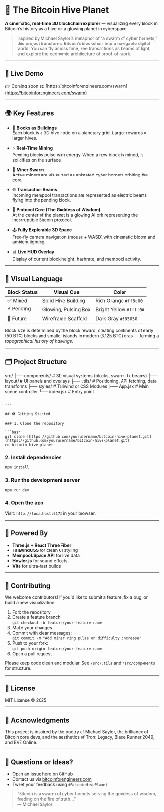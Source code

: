 # 🐝 The Bitcoin Hive Planet

**A cinematic, real-time 3D blockchain explorer** — visualizing every block in Bitcoin's history as a hive on a glowing planet in cyberspace.

> Inspired by Michael Saylor’s metaphor of “a swarm of cyber hornets,” this project transforms Bitcoin’s blockchain into a navigable digital world. You can fly across time, see transactions as beams of light, and explore the economic architecture of proof-of-work.

---

## 🚀 Live Demo

👉 Coming soon at: [https://bitcoinforengineers.com/swarm](https://bitcoinforengineers.com/swarm)

---

## 🌍 Key Features

- 🧱 **Blocks as Buildings**  
  Each block is a 3D hive node on a planetary grid. Larger rewards = larger hives.

- ⚡ **Real-Time Mining**  
  Pending blocks pulse with energy. When a new block is mined, it solidifies on the surface.

- 🐝 **Miner Swarm**  
  Active miners are visualized as animated cyber hornets orbiting the core.

- 🌐 **Transaction Beams**  
  Incoming mempool transactions are represented as electric beams flying into the pending block.

- 🧠 **Protocol Core (The Goddess of Wisdom)**  
  At the center of the planet is a glowing AI orb representing the incorruptible Bitcoin protocol.

- 🕹️ **Fully Explorable 3D Space**  
  Free-fly camera navigation (mouse + WASD) with cinematic bloom and ambient lighting.

- 📊 **Live HUD Overlay**  
  Display of current block height, hashrate, and mempool activity.

---

## 🧭 Visual Language

| Block Status | Visual Cue | Color |
|--------------|-------------|--------|
| ✅ Mined      | Solid Hive Building | Rich Orange `#ff8c00` |
| ⚡ Pending    | Glowing, Pulsing Box | Bright Yellow `#ffff00` |
| 🔲 Future     | Wireframe Scaffold | Dark Gray `#505050` |

Block size is determined by the block reward, creating continents of early (50 BTC) blocks and smaller islands in modern (3.125 BTC) eras — forming a *topographical history of halvings*.

---

## 🗂️ Project Structure

src/
├── components/ # 3D visual systems (blocks, swarm, tx beams)
├── layout/ # UI panels and overlays
├── utils/ # Positioning, API fetching, data transforms
├── styles/ # Tailwind or CSS Modules
├── App.jsx # Main scene controller
└── index.jsx # Entry point

````

---

## 🛠️ Getting Started

### 1. Clone the repository

```bash
git clone [https://github.com/yourusername/bitcoin-hive-planet.git](https://github.com/yourusername/bitcoin-hive-planet.git)
cd bitcoin-hive-planet
````

### 2\. Install dependencies

```bash
npm install
```

### 3\. Run the development server

```bash
npm run dev
```

### 4\. Open the app

Visit: `http://localhost:5173` in your browser.

-----

## 🔌 Powered By

  - **Three.js + React Three Fiber**
  - **TailwindCSS** for clean UI styling
  - **Mempool.Space API** for live data
  - **Howler.js** for sound effects
  - **Vite** for ultra-fast builds

-----

## 🌱 Contributing

We welcome contributors\! If you'd like to submit a feature, fix a bug, or build a new visualization:

1.  Fork the repository
2.  Create a feature branch:  
    `git checkout -b feature/your-feature-name`
3.  Make your changes
4.  Commit with clear messages:  
    `git commit -m "Add miner ring pulse on difficulty increase"`
5.  Push to your fork:  
    `git push origin feature/your-feature-name`
6.  Open a pull request

Please keep code clean and modular. See `/src/utils` and `/src/components` for structure.

-----

## 📄 License

MIT License © 2025

-----

## 🙏 Acknowledgments

This project is inspired by the poetry of Michael Saylor, the brilliance of Bitcoin core devs, and the aesthetics of Tron: Legacy, Blade Runner 2049, and EVE Online.

-----

## 💬 Questions or Ideas?

  - Open an issue here on GitHub
  - Contact us via [bitcoinforengineers.com](https://www.google.com/search?q=https://bitcoinforengineers.com)
  - Tweet your feedback using `#BitcoinHivePlanet`

> “Bitcoin is a swarm of cyber hornets serving the goddess of wisdom, feeding on the fire of truth...”  
> — Michael Saylor

```
```

